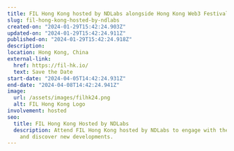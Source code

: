 ```yaml
---
title: FIL Hong Kong hosted by NDLabs alongside Hong Kong Web3 Festival
slug: fil-hong-kong-hosted-by-ndlabs
created-on: "2024-01-29T15:42:24.903Z"
updated-on: "2024-01-29T15:42:24.911Z"
published-on: "2024-01-29T15:42:24.918Z"
description:
location: Hong Kong, China
external-link:
  href: https://fil-hk.io/
  text: Save the Date
start-date: "2024-04-05T14:42:24.931Z"
end-date: "2024-04-08T14:42:24.941Z"
image:
  url: /assets/images/filhk24.png
  alt: FIL Hong Kong Logo
involvement: hosted
seo:
  title: FIL Hong Kong Hosted by NDLabs
  description: Attend FIL Hong Kong hosted by NDLabs to engage with the Filecoin community
    and discover new developments.
---
```


